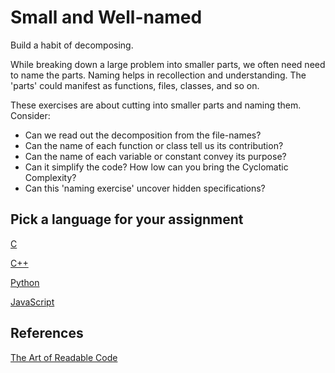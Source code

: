 # Small and Well-named

Build a habit of decomposing.

While breaking down a large problem into smaller parts,
we often need need to name the parts.
Naming helps in recollection and understanding.
The 'parts' could manifest as functions, files, classes, and so on.

These exercises are about cutting into smaller parts and naming them.
Consider:

- Can we read out the decomposition from the file-names?
- Can the name of each function or class tell us its contribution?
- Can the name of each variable or constant convey its purpose?
- Can it simplify the code? How low can you bring the Cyclomatic Complexity?
- Can this 'naming exercise' uncover hidden specifications?

## Pick a language for your assignment

[C](https://classroom.github.com/a/oYxgfr4I)

[C++](https://classroom.github.com/a/QfFY7_cO)

[Python](https://classroom.github.com/a/xOdpSIqD)

[JavaScript](https://classroom.github.com/a/SVOZw78i)

## References

[The Art of Readable Code](https://www.oreilly.com/library/view/the-art-of/9781449318482/)
